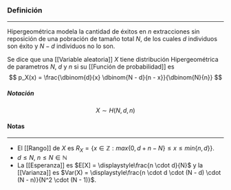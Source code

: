 ### Definición
---
Hipergeométrica modela la cantidad de éxitos en $n$ extracciones sin reposición de una pobración de tamaño total $N$, de los cuales $d$ individuos son éxito y $N - d$ individuos no lo son.

Se dice que una [[Variable aleatoria]] $X$ tiene distribución Hipergeométrica de parametros $N$, $d$ y $n$ si su [[Función de probabilidad]] es $$ p_X(x) = \frac{\dbinom{d}{x} \dbinom{N - d}{n - x}}{\dbinom{N}{n}} $$

##### Notación
$$ X \sim H(N, d, n) $$

#### Notas
---
* El [[Rango]] de $X$ es $R_X = \{ x \in \mathbb{Z} : max\{ 0, d + n - N \} \leq x \leq min\{ n, d \} \}$.
* $d \leq N$, $n \leq N \in \mathbb{N}$
* La [[Esperanza]] es $E[X] = \displaystyle\frac{n \cdot d}{N}$ y la [[Varianza]] es $Var(X) = \displaystyle\frac{n \cdot d \cdot (N - d) \cdot (N - n)}{N^2 \cdot (N - 1)}$.
